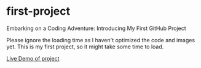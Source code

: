 # first-project
 Embarking on a Coding Adventure: Introducing My First GitHub Project 

Please ignore the loading time as I haven't optimized the code and images yet. This is my first project, so it might take some time to load.

[Live Demo of project](https://first-project.saadanwar.com/)
